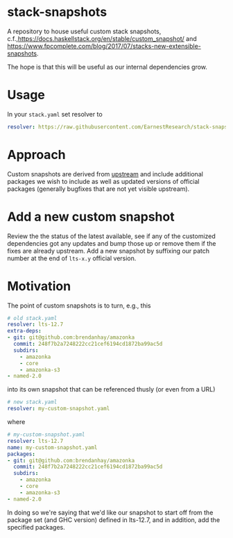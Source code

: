 # stack-snapshots
A repository to house useful custom stack snapshots, c.f.,https://docs.haskellstack.org/en/stable/custom_snapshot/ and  https://www.fpcomplete.com/blog/2017/07/stacks-new-extensible-snapshots.

The hope is that this will be useful as our internal dependencies grow.

# Usage

In your `stack.yaml` set resolver to

``` yaml
resolver: https://raw.githubusercontent.com/EarnestResearch/stack-snapshots/master/snapshots/er-lts-13.8.0.yaml
```

# Approach

Custom snapshots are derived from [upstream](https://www.stackage.org/) and include additional packages we wish to include
as well as updated versions of official packages (generally bugfixes that are not yet visible upstream).

# Add a new custom snapshot

Review the the status of the latest available, see if any of the customized dependencies got any updates and bump those up or
remove them if the fixes are already upstream. Add a new snapshot by suffixing our patch number at the end of `lts-x.y` official version.

# Motivation
The point of custom snapshots is to turn, e.g., this

``` yaml
# old stack.yaml
resolver: lts-12.7
extra-deps:
- git: git@github.com:brendanhay/amazonka
  commit: 248f7b2a7248222cc21cef6194cd1872ba99ac5d
  subdirs:
    - amazonka
    - core
    - amazonka-s3
- named-2.0
```
into its own snapshot that can be referenced thusly (or even from a URL)

``` yaml
# new stack.yaml
resolver: my-custom-snapshot.yaml
```
where

``` yaml
# my-custom-snapshot.yaml
resolver: lts-12.7
name: my-custom-snapshot.yaml
packages:
- git: git@github.com:brendanhay/amazonka
  commit: 248f7b2a7248222cc21cef6194cd1872ba99ac5d
  subdirs:
    - amazonka
    - core
    - amazonka-s3
- named-2.0
```
In doing so we're saying that we'd like our snapshot to start off from the package set (and GHC version) defined in lts-12.7, and in addition, add the specified packages.
